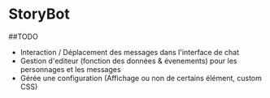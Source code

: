 # StoryBot
##TODO
- Interaction / Déplacement des messages dans l'interface de chat
- Gestion d'editeur (fonction des données & évenements) pour les personnages et les messages
- Gérée une configuration (Affichage ou non de certains élément, custom CSS)
